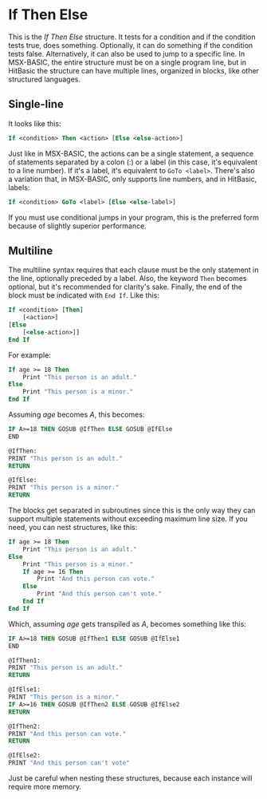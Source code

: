 # If Then Else

This is the _If Then Else_ structure. It tests for a condition and if the condition tests true, does something. Optionally, it can do something if the condition tests false. Alternatively, it can also be used to jump to a specific line. In MSX-BASIC, the entire structure must be on a single program line, but in HitBasic the structure can have multiple lines, organized in blocks, like other structured languages.

## Single-line

It looks like this:

```vb
If <condition> Then <action> [Else <else-action>]
```

Just like in MSX-BASIC, the actions can be a single statement, a sequence of statements separated by a colon (:) or a label (in this case, it's equivalent to a line number). If it's a label, it's equivalent to `GoTo <label>`. There's also a variation that, in MSX-BASIC, only supports line numbers, and in HitBasic, labels:

```vb
If <condition> GoTo <label> [Else <else-label>]
```

If you must use conditional jumps in your program, this is the preferred form because of slightly superior performance.

## Multiline

The multiline syntax requires that each clause must be the only statement in the line, optionally preceded by a label. Also, the keyword `Then` becomes optional, but it's recommended for clarity's sake. Finally, the end of the block must be indicated with `End If`. Like this:

```vb
If <condition> [Then]
	[<action>]
[Else
	[<else-action>]]
End If
```

For example:

```vb
If age >= 18 Then
	Print "This person is an adult."
Else
	Print "This person is a minor."
End If
```

Assuming _age_ becomes _A_, this becomes:

```vb
IF A>=18 THEN GOSUB @IfThen ELSE GOSUB @IfElse
END

@IfThen:
PRINT "This person is an adult."
RETURN

@IfElse:
PRINT "This person is a minor."
RETURN
```

The blocks get separated in subroutines since this is the only way they can support multiple statements without exceeding maximum line size. If you need, you can nest structures, like this:

```vb
If age >= 18 Then
	Print "This person is an adult."
Else
	Print "This person is a minor."
	If age >= 16 Then
		Print "And this person can vote."
	Else
		Print "And this person can't vote."
	End If
End If
```

Which, assuming _age_ gets transpiled as _A_, becomes something like this:

```vb
IF A>=18 THEN GOSUB @IfThen1 ELSE GOSUB @IfElse1
END

@IfThen1:
PRINT "This person is an adult."
RETURN

@IfElse1:
PRINT "This person is a minor."
IF A>=16 THEN GOSUB @IfThen2 ELSE GOSUB @IfElse2
RETURN

@IfThen2:
PRINT "And this person can vote."
RETURN

@IfElse2:
PRINT "And this person can't vote"
```

Just be careful when nesting these structures, because each instance will require more memory.
